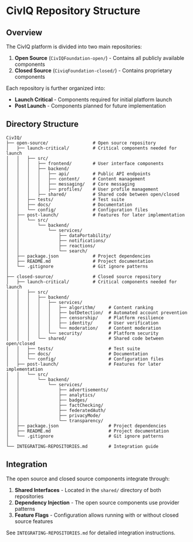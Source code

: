# CivIQ Repository Structure

## Overview

The CivIQ platform is divided into two main repositories:

1. **Open Source** (`CivIQFoundation-open/`) - Contains all publicly available components
2. **Closed Source** (`CiviqFoundation-closed/`) - Contains proprietary components

Each repository is further organized into:

- **Launch Critical** - Components required for initial platform launch
- **Post Launch** - Components planned for future implementation

## Directory Structure

```
CivIQ/
├── open-source/                 # Open source repository
│   ├── launch-critical/         # Critical components needed for launch
│   │   ├── src/
│   │   │   ├── frontend/        # User interface components
│   │   │   ├── backend/
│   │   │   │   ├── api/         # Public API endpoints
│   │   │   │   ├── content/     # Content management
│   │   │   │   ├── messaging/   # Core messaging
│   │   │   │   ├── profiles/    # User profile management
│   │   │   ├── shared/          # Shared code between open/closed
│   │   ├── tests/               # Test suite
│   │   ├── docs/                # Documentation
│   │   └── config/              # Configuration files
│   ├── post-launch/             # Features for later implementation
│   │   └── src/
│   │       └── backend/
│   │           └── services/
│   │               ├── dataPortability/
│   │               ├── notifications/
│   │               ├── reactions/
│   │               └── search/
│   ├── package.json             # Project dependencies
│   ├── README.md                # Project documentation
│   └── .gitignore               # Git ignore patterns
│
├── closed-source/               # Closed source repository
│   ├── launch-critical/         # Critical components needed for launch
│   │   ├── src/
│   │   │   ├── backend/
│   │   │   │   ├── services/
│   │   │   │   │   ├── algorithm/     # Content ranking
│   │   │   │   │   ├── botDetection/  # Automated account prevention
│   │   │   │   │   ├── censorship/    # Platform resilience 
│   │   │   │   │   ├── identity/      # User verification
│   │   │   │   │   └── moderation/    # Content moderation
│   │   │   │   └── security/          # Platform security
│   │   │   └── shared/                # Shared code between open/closed
│   │   ├── tests/                     # Test suite
│   │   ├── docs/                      # Documentation
│   │   └── config/                    # Configuration files
│   ├── post-launch/                   # Features for later implementation
│   │   └── src/
│   │       └── backend/
│   │           └── services/
│   │               ├── advertisements/
│   │               ├── analytics/
│   │               ├── badges/
│   │               ├── factChecking/
│   │               ├── federatedAuth/
│   │               ├── privacyMode/
│   │               └── transparency/
│   ├── package.json                   # Project dependencies
│   ├── README.md                      # Project documentation
│   └── .gitignore                     # Git ignore patterns
│
└── INTEGRATING-REPOSITORIES.md        # Integration guide
```

## Integration

The open source and closed source components integrate through:

1. **Shared Interfaces** - Located in the `shared/` directory of both repositories
2. **Dependency Injection** - The open source components use provider patterns
3. **Feature Flags** - Configuration allows running with or without closed source features

See `INTEGRATING-REPOSITORIES.md` for detailed integration instructions.